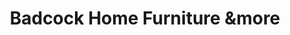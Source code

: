 ---
title: "Badcock Home Furniture &more"
url: /birmingham/badcock-home-furniture-andmore/
shop: furniture
---